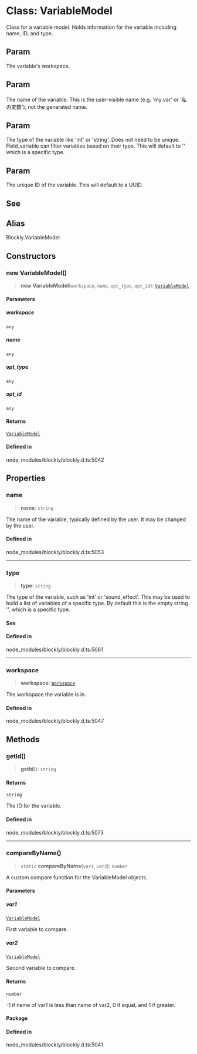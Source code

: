 # Class: VariableModel

Class for a variable model.
Holds information for the variable including name, ID, and type.

## Param

The variable's workspace.

## Param

The name of the variable. This is the user-visible name
(e.g. 'my var' or '私の変数'), not the generated name.

## Param

The type of the variable like 'int' or 'string'.
Does not need to be unique. Field_variable can filter variables based on
their type. This will default to '' which is a specific type.

## Param

The unique ID of the variable. This will default to
a UUID.

## See

## Alias

Blockly.VariableModel

## Constructors

### new VariableModel()

> **new VariableModel**(`workspace`, `name`, `opt_type`, `opt_id`): [`VariableModel`](VariableModel.md)

#### Parameters

##### workspace

`any`

##### name

`any`

##### opt_type

`any`

##### opt_id

`any`

#### Returns

[`VariableModel`](VariableModel.md)

#### Defined in

node_modules/blockly/blockly.d.ts:5042

## Properties

### name

> **name**: `string`

The name of the variable, typically defined by the user. It may be
changed by the user.

#### Defined in

node_modules/blockly/blockly.d.ts:5053

---

### type

> **type**: `string`

The type of the variable, such as 'int' or 'sound_effect'. This may be
used to build a list of variables of a specific type. By default this is
the empty string '', which is a specific type.

#### See

#### Defined in

node_modules/blockly/blockly.d.ts:5061

---

### workspace

> **workspace**: [`Workspace`](Workspace.md)

The workspace the variable is in.

#### Defined in

node_modules/blockly/blockly.d.ts:5047

## Methods

### getId()

> **getId**(): `string`

#### Returns

`string`

The ID for the variable.

#### Defined in

node_modules/blockly/blockly.d.ts:5073

---

### compareByName()

> `static` **compareByName**(`var1`, `var2`): `number`

A custom compare function for the VariableModel objects.

#### Parameters

##### var1

[`VariableModel`](VariableModel.md)

First variable to compare.

##### var2

[`VariableModel`](VariableModel.md)

Second variable to compare.

#### Returns

`number`

-1 if name of var1 is less than name of var2, 0 if equal,
and 1 if greater.

#### Package

#### Defined in

node_modules/blockly/blockly.d.ts:5041
